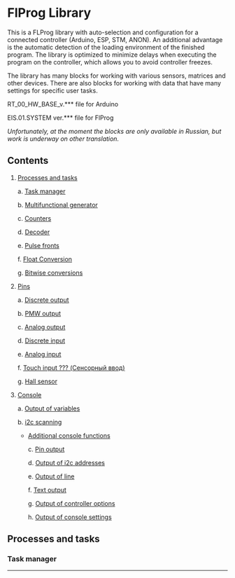 # FlProg Library

This is a FLProg library with auto-selection and configuration for a connected controller (Arduino, ESP, STM, ANON). An additional advantage is the automatic detection of the loading environment of the finished program.
The library is optimized to minimize delays when executing the program on the controller, which allows you to avoid controller freezes.

The library has many blocks for working with various sensors, matrices and other devices. There are also blocks for working with data that have many settings for specific user tasks.

RT_00_HW_BASE_v.*** file for Arduino

EIS.01.SYSTEM ver.*** file for FlProg

_Unfortunately, at the moment the blocks are only available in Russian, but work is underway on other translation._

## Contents

1. [Processes and tasks](#Processes-and-tasks)

    a. [Task manager](#Task-manager)

    b. [Multifunctional generator](#Multifunctional-generator)
    
    c. [Counters](#Counters)

    d. [Decoder](#Decoder)

    e. [Pulse fronts](#Pulse-fronts)

    f. [Float Conversion](#Float-Conversion)

    g. [Bitwise conversions](#Bitwise-conversions)

2. [Pins](#Pins)

    a. [Discrete output](#Discrete-output)

    b. [PMW output](#PMW-output)

    c. [Analog output](#Analog-output)

    d. [Discrete input](#Discrete-input)

    e. [Analog input](#Analog-input)

    f. [Touch input ??? (Сенсорный ввод)](#Touch-input)

    g. [Hall sensor](#Hall-sensor)
    
3. [Console](#Console)

    a. [Output of variables](#Output-of-variables)
    
    b. [i2c scanning](#i2c-scanning)
    
   + [Additional console functions](#Additional-console-functions)
    
        c. [Pin output](#Pin-output)
        
        d. [Output of i2c addresses](#Output-of-i2c-addresses)
        
        e. [Output of line](#Output-of-line)
        
        f. [Text output](#Text-output)
        
        g. [Output of controller options](#Output-of-controller-options)
        
        h. [Output of console settings](#Output-of-console-settings)


## Processes and tasks

### Task manager

____

